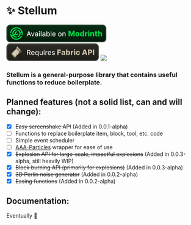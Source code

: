 # ✨ Stellum

<img src="https://github.com/intergrav/devins-badges/blob/v3/assets/compact/available/modrinth_46h.png?raw=true"/> <img src="https://github.com/intergrav/devins-badges/blob/v3/assets/compact/requires/fabric-api_46h.png?raw=true"/> <img src="https://github.com/intergrav/devins-badges/blob/v3/assets/compact/unsupported/forge_46h.png?raw=true"/>

### Stellum is a general-purpose library that contains useful functions to reduce boilerplate.

## Planned features (not a solid list, can and will change):

-   [x] ~~Easy screenshake API~~ (Added in 0.0.1-alpha)
-   [ ] Functions to replace boilerplate item, block, tool, etc. code
-   [ ] Simple event scheduler
-   [ ] [AAA-Particles](https://modrinth.com/mod/aaa-particles) wrapper for ease of use
-   [x] ~~Explosion API for large-scale, impactful explosions~~ (Added in 0.0.3-alpha, still heavily WIP)
-   [x] ~~Block burning API (primarily for explosions)~~ (Added in 0.0.3-alpha)
-   [x] ~~3D Perlin noise generator~~ (Added in 0.0.2-alpha)
-   [x] ~~Easing functions~~ (Added in 0.0.2-alpha)

## Documentation:

Eventually 🥲
